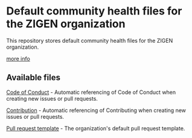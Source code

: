 # Default community health files for the ZIGEN organization

This repository stores default community health files for the ZIGEN
organization.

[more info](https://docs.github.com/en/communities/setting-up-your-project-for-healthy-contributions/creating-a-default-community-health-file)

## Available files

[Code of Conduct](CODE_OF_CONDUCT.md) - Automatic referencing of Code of Conduct
when creating new issues or pull requests.

[Contribution](CONTRIBUTING.md) - Automatic referencing of Contributing when
creating new issues or pull requests.

[Pull request template](pull_request_template.md) - The organization's default pull request template.
